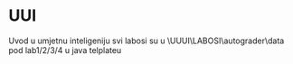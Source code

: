 # UUI
Uvod u umjetnu inteligeniju
svi labosi su u \UUUI\LABOSI\autograder\data pod lab1/2/3/4  u java telplateu
